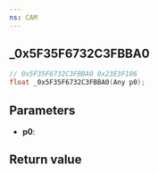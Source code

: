 ```yaml
---
ns: CAM
---
```

## _0x5F35F6732C3FBBA0

```c
// 0x5F35F6732C3FBBA0 0x23E3F106
float _0x5F35F6732C3FBBA0(Any p0);
```


## Parameters
* **p0**: 

## Return value

